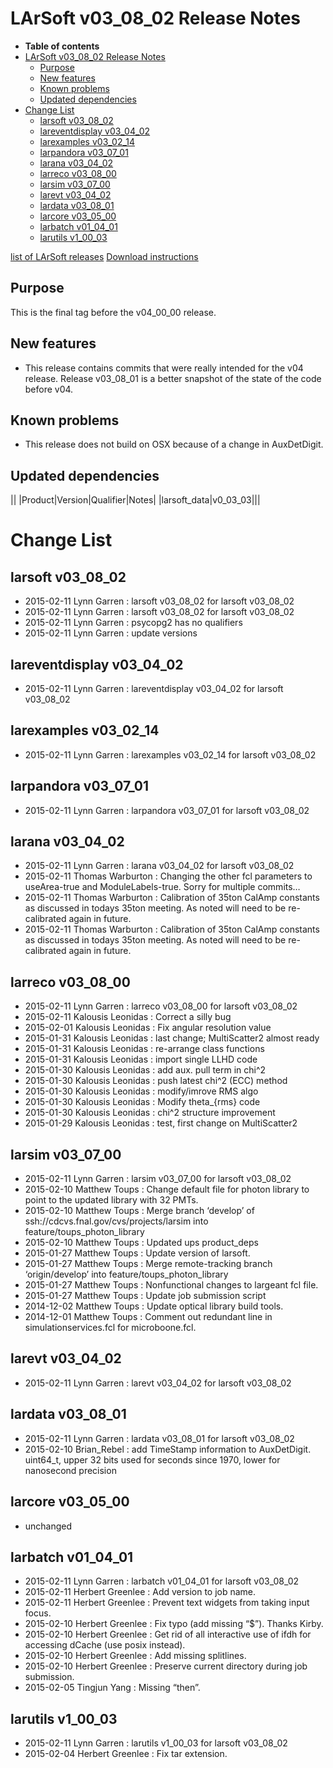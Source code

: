 LArSoft v03\_08\_02 Release Notes
======================================================================

-   **Table of contents**
-   [LArSoft v03\_08\_02 Release Notes](#LArSoft-v03_08_02-Release-Notes)
    -   [Purpose](#Purpose)
    -   [New features](#New-features)
    -   [Known problems](#Known-problems)
    -   [Updated dependencies](#Updated-dependencies)
-   [Change List](#Change-List)
    -   [larsoft v03\_08\_02](#larsoft-v03_08_02)
    -   [lareventdisplay v03\_04\_02](#lareventdisplay-v03_04_02)
    -   [larexamples v03\_02\_14](#larexamples-v03_02_14)
    -   [larpandora v03\_07\_01](#larpandora-v03_07_01)
    -   [larana v03\_04\_02](#larana-v03_04_02)
    -   [larreco v03\_08\_00](#larreco-v03_08_00)
    -   [larsim v03\_07\_00](#larsim-v03_07_00)
    -   [larevt v03\_04\_02](#larevt-v03_04_02)
    -   [lardata v03\_08\_01](#lardata-v03_08_01)
    -   [larcore v03\_05\_00](#larcore-v03_05_00)
    -   [larbatch v01\_04\_01](#larbatch-v01_04_01)
    -   [larutils v1\_00\_03](#larutils-v1_00_03)

[list of LArSoft releases](LArSoft_release_list)
[Download instructions](http://scisoft.fnal.gov/scisoft/bundles/larsoft/v03_08_02/larsoft-v03_08_02.html)

Purpose
--------------------

This is the final tag before the v04\_00\_00 release.

New features
------------------------------

-   This release contains commits that were really intended for the v04 release. Release v03\_08\_01 is a better snapshot of the state of the code before v04.

Known problems
----------------------------------

-   This release does not build on OSX because of a change in AuxDetDigit.

Updated dependencies
----------------------------------------------

||
|Product|Version|Qualifier|Notes|
|larsoft\_data|v0\_03\_03|||

Change List
============================

larsoft v03\_08\_02
------------------------------------------

-   2015-02-11 Lynn Garren : larsoft v03\_08\_02 for larsoft v03\_08\_02
-   2015-02-11 Lynn Garren : larsoft v03\_08\_02 for larsoft v03\_08\_02
-   2015-02-11 Lynn Garren : psycopg2 has no qualifiers
-   2015-02-11 Lynn Garren : update versions

lareventdisplay v03\_04\_02
----------------------------------------------------------

-   2015-02-11 Lynn Garren : lareventdisplay v03\_04\_02 for larsoft v03\_08\_02

larexamples v03\_02\_14
--------------------------------------------------

-   2015-02-11 Lynn Garren : larexamples v03\_02\_14 for larsoft v03\_08\_02

larpandora v03\_07\_01
------------------------------------------------

-   2015-02-11 Lynn Garren : larpandora v03\_07\_01 for larsoft v03\_08\_02

larana v03\_04\_02
----------------------------------------

-   2015-02-11 Lynn Garren : larana v03\_04\_02 for larsoft v03\_08\_02
-   2015-02-11 Thomas Warburton : Changing the other fcl parameters to useArea-true and ModuleLabels-true. Sorry for multiple commits…
-   2015-02-11 Thomas Warburton : Calibration of 35ton CalAmp constants as discussed in todays 35ton meeting. As noted will need to be re-calibrated again in future.
-   2015-02-11 Thomas Warburton : Calibration of 35ton CalAmp constants as discussed in todays 35ton meeting. As noted will need to be re-calibrated again in future.

larreco v03\_08\_00
------------------------------------------

-   2015-02-11 Lynn Garren : larreco v03\_08\_00 for larsoft v03\_08\_02
-   2015-02-11 Kalousis Leonidas : Correct a silly bug
-   2015-02-01 Kalousis Leonidas : Fix angular resolution value
-   2015-01-31 Kalousis Leonidas : last change; MultiScatter2 almost ready
-   2015-01-31 Kalousis Leonidas : re-arrange class functions
-   2015-01-31 Kalousis Leonidas : import single LLHD code
-   2015-01-30 Kalousis Leonidas : add aux. pull term in chi\^2
-   2015-01-30 Kalousis Leonidas : push latest chi\^2 (ECC) method
-   2015-01-30 Kalousis Leonidas : modify/imrove RMS algo
-   2015-01-30 Kalousis Leonidas : Modify theta\_{rms} code
-   2015-01-30 Kalousis Leonidas : chi\^2 structure improvement
-   2015-01-29 Kalousis Leonidas : test, first change on MultiScatter2

larsim v03\_07\_00
----------------------------------------

-   2015-02-11 Lynn Garren : larsim v03\_07\_00 for larsoft v03\_08\_02
-   2015-02-10 Matthew Toups : Change default file for photon library to point to the updated library with 32 PMTs.
-   2015-02-10 Matthew Toups : Merge branch ‘develop’ of ssh://cdcvs.fnal.gov/cvs/projects/larsim into feature/toups\_photon\_library
-   2015-02-10 Matthew Toups : Updated ups product\_deps
-   2015-01-27 Matthew Toups : Update version of larsoft.
-   2015-01-27 Matthew Toups : Merge remote-tracking branch ‘origin/develop’ into feature/toups\_photon\_library
-   2015-01-27 Matthew Toups : Nonfunctional changes to largeant fcl file.
-   2015-01-27 Matthew Toups : Update job submission script
-   2014-12-02 Matthew Toups : Update optical library build tools.
-   2014-12-01 Matthew Toups : Comment out redundant line in simulationservices.fcl for microboone.fcl.

larevt v03\_04\_02
----------------------------------------

-   2015-02-11 Lynn Garren : larevt v03\_04\_02 for larsoft v03\_08\_02

lardata v03\_08\_01
------------------------------------------

-   2015-02-11 Lynn Garren : lardata v03\_08\_01 for larsoft v03\_08\_02
-   2015-02-10 Brian\_Rebel : add TimeStamp information to AuxDetDigit. uint64\_t, upper 32 bits used for seconds since 1970, lower for nanosecond precision

larcore v03\_05\_00
------------------------------------------

-   unchanged

larbatch v01\_04\_01
--------------------------------------------

-   2015-02-11 Lynn Garren : larbatch v01\_04\_01 for larsoft v03\_08\_02
-   2015-02-11 Herbert Greenlee : Add version to job name.
-   2015-02-11 Herbert Greenlee : Prevent text widgets from taking input focus.
-   2015-02-10 Herbert Greenlee : Fix typo (add missing “\$”). Thanks Kirby.
-   2015-02-10 Herbert Greenlee : Get rid of all interactive use of ifdh for accessing dCache (use posix instead).
-   2015-02-10 Herbert Greenlee : Add missing splitlines.
-   2015-02-10 Herbert Greenlee : Preserve current directory during job submission.
-   2015-02-05 Tingjun Yang : Missing “then”.

larutils v1\_00\_03
------------------------------------------

-   2015-02-11 Lynn Garren : larutils v1\_00\_03 for larsoft v03\_08\_02
-   2015-02-04 Herbert Greenlee : Fix tar extension.
